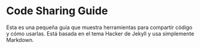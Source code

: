 # Code Sharing Guide

Esta es una pequeña guía que muestra herramientas para compartir código y cómo usarlas. Está basada en el tema Hacker de Jekyll y usa simplemente Markdown.
